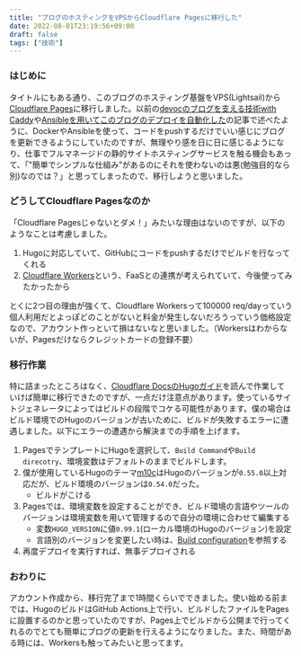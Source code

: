 ```yaml
---
title: "ブログのホスティングをVPSからCloudflare Pagesに移行した"
date: 2022-08-01T23:19:56+09:00
draft: false
tags: ["技術"]
---
```

### はじめに
タイトルにもある通り、このブログのホスティング基盤をVPS(Lightsail)から[Cloudflare Pages](https://pages.cloudflare.com/)に移行しました。以前の[devocのブログを支える技術with Caddy](https://blog.devoc.ninja/2022/03-24/)や[Ansibleを用いてこのブログのデプロイを自動化した](https://blog.devoc.ninja/2022/06-11/)の記事で述べたように、DockerやAnsibleを使って、コードをpushするだけでいい感じにブログを更新できるようにしていたのですが、無理やり感を日に日に感じるようになり、仕事でフルマネージドの静的サイトホスティングサービスを触る機会もあって、「"簡単でシンプルな仕組み"があるのにそれを使わないのは悪(勉強目的なら別)なのでは？」と思ってしまったので、移行しようと思いました。

### どうしてCloudflare Pagesなのか
「Cloudflare Pagesじゃないとダメ！」みたいな理由はないのですが、以下のようなことは考慮しました。

1. Hugoに対応していて、GitHubにコードをpushするだけでビルドを行なってくれる
1. [Cloudflare Workers](https://workers.cloudflare.com/)という、FaaSとの連携が考えられていて、今後使ってみたかったから

とくに2つ目の理由が強くて、Cloudflare Workersって100000 req/dayっていう個人利用だとよっぽどのことがないと料金が発生しないだろうっていう価格設定なので、アカウント作っといて損はないなと思いました。（Workersはわからないが、Pagesだけならクレジットカードの登録不要）

### 移行作業
特に詰まったところはなく、[Cloudflare DocsのHugoガイド](https://developers.cloudflare.com/pages/framework-guides/deploy-a-hugo-site/)を読んで作業していけば簡単に移行できたのですが、一点だけ注意点があります。使っているサイトジェネレータによってはビルドの段階でコケる可能性があります。僕の場合はビルド環境でのHugoのバージョンが古いために、ビルドが失敗するエラーに遭遇しました。以下にエラーの遭遇から解決までの手順を上げます。

1. PagesでテンプレートにHugoを選択して、`Build Command`や`Build direcotry`、環境変数はデフォルトのままでビルドします。
1. 僕が使用しているHugoのテーマ[m10c](https://github.com/vaga/hugo-theme-m10c)はHugoのバージョンが`0.55.0`以上対応だが、ビルド環境のバージョンは`0.54.0`だった。
    - ビルドがこける
1. Pagesでは、環境変数を設定することができ、ビルド環境の言語やツールのバージョンは環境変数を用いて管理するので自分の環境に合わせて編集する
    - 変数`HUGO_VERSION`に値`0.99.1`(ローカル環境のHugoのバージョン)を設定
    - 言語別のバージョンを変更したい時は、[Build configuration](https://developers.cloudflare.com/pages/platform/build-configuration/#language-support-and-tools)を参照する
1. 再度デプロイを実行すれば、無事デプロイされる

### おわりに
アカウント作成から、移行完了まで1時間くらいでできました。使い始める前までは、HugoのビルドはGitHub Actions上で行い、ビルドしたファイルをPagesに設置するのかと思っていたのですが、Pages上でビルドから公開まで行ってくれるのでとても簡単にブログの更新を行えるようになりました。また、時間がある時には、Workersも触ってみたいと思ってます。
